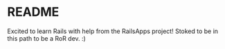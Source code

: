 # README

Excited to learn Rails with help from the RailsApps project!
Stoked to be in this path to be a RoR dev. :)